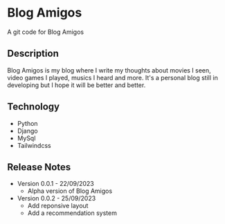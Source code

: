 # Blog Amigos
A git code for Blog Amigos

## Description
Blog Amigos is my blog where I write my thoughts about movies I seen, video games I played, musics I heard and more. It's a personal blog still in developing but I hope it will be better and better.

## Technology
- Python
- Django
- MySql
- Tailwindcss
## Release Notes
- Version 0.0.1 - 22/09/2023
  + Alpha version of Blog Amigos
- Version 0.0.2 - 25/09/2023
  + Add reponsive layout
  + Add a recommendation system
